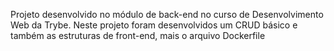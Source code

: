 Projeto desenvolvido no módulo de back-end no curso de Desenvolvimento Web da Trybe. Neste projeto foram desenvolvidos um CRUD básico e também as estruturas de front-end, mais o arquivo Dockerfile
